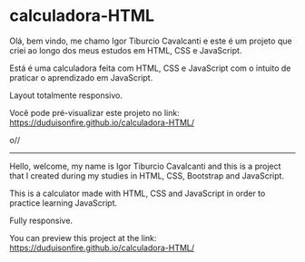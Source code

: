 # calculadora-HTML
Olá, bem vindo, me chamo Igor Tiburcio Cavalcanti e este é um projeto que criei ao longo dos meus estudos em HTML, CSS e JavaScript.

Está é uma calculadora feita com HTML, CSS e JavaScript com o intuito de praticar o aprendizado em JavaScript.

Layout totalmente responsivo.

Você pode pré-visualizar este projeto no link: https://duduisonfire.github.io/calculadora-HTML/

o//

---
Hello, welcome, my name is Igor Tiburcio Cavalcanti and this is a project that I created during my studies in HTML, CSS, Bootstrap and JavaScript.

This is a calculator made with HTML, CSS and JavaScript in order to practice learning JavaScript.

Fully responsive.

You can preview this project at the link: https://duduisonfire.github.io/calculadora-HTML/
